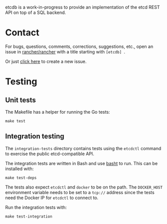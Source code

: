 etcdb is a work-in-progress to provide an implementation of the etcd REST API
on top of a SQL backend.

# Contact
For bugs, questions, comments, corrections, suggestions, etc., open an issue in
 [rancher/rancher](//github.com/rancher/rancher/issues) with a title starting with `[etcdb] `.

Or just [click here](//github.com/rancher/rancher/issues/new?title=%5Betcdb%5D%20) to create a new issue.

# Testing

## Unit tests

The Makefile has a helper for running the Go tests:

```
make test
```

## Integration testing

The `integration-tests` directory contains tests using the `etcdctl` command to
exercise the public etcd-compatible API.

The integration tests are written in Bash and use
[basht](https://github.com/progrium/basht) to run. This can be installed with:

```
make test-deps
```

The tests also expect `etcdctl` and `docker` to be on the path. The
`DOCKER_HOST` environment variable needs to be set to a `tcp://` address since
the tests need the Docker IP for `etcdctl` to connect to.

Run the integration tests with:

```
make test-integration
```
